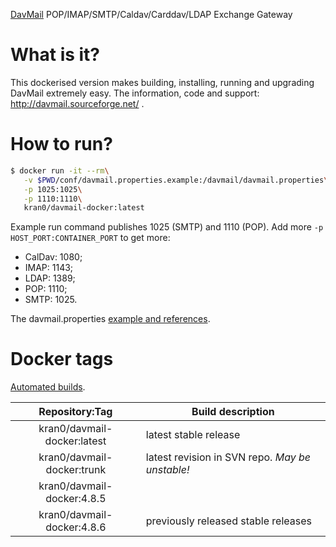 [DavMail](http://davmail.sourceforge.net/) POP/IMAP/SMTP/Caldav/Carddav/LDAP Exchange Gateway

# What is it?

This dockerised version makes building, installing, running and upgrading DavMail extremely easy.
The information, code and support: http://davmail.sourceforge.net/ .

# How to run?

```bash
$ docker run -it --rm\
   -v $PWD/conf/davmail.properties.example:/davmail/davmail.properties\
   -p 1025:1025\
   -p 1110:1110\
   kran0/davmail-docker:latest
```

Example run command publishes 1025 (SMTP) and 1110 (POP).
Add more `-p HOST_PORT:CONTAINER_PORT` to get more:

- CalDav: 1080;
- IMAP:   1143;
- LDAP:   1389;
- POP:    1110;
- SMTP:   1025.

The davmail.properties [example and references](http://davmail.sourceforge.net/serversetup.html).

# Docker tags

[Automated builds](https://hub.docker.com/r/kran0/davmail-docker/tags/).

| Repository:Tag | Build description  |
|:-:|---|
| kran0/davmail-docker:latest | latest stable release                                                                          |
| kran0/davmail-docker:trunk  | latest revision in SVN repo. *May be unstable!*                                                |
| kran0/davmail-docker:4.8.5
  kran0/davmail-docker:4.8.6  | previously released stable releases                                                            |
